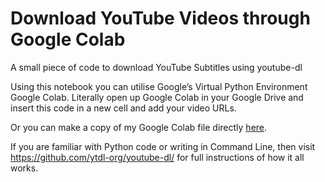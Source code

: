# Download YouTube Videos through Google Colab

A small piece of code to download YouTube Subtitles using youtube-dl

Using this notebook you can utilise Google’s Virtual Python Environment Google Colab. Literally open up Google Colab in your Google Drive and insert this code in a new cell and add your video URLs.

Or you can make a copy of my Google Colab file directly [here](https://colab.research.google.com/drive/1JrsmYXmVpr4Ruazgk1xjUgWbvz06pi2C?usp=sharing).

If you are familiar with Python code or writing in Command Line, then visit https://github.com/ytdl-org/youtube-dl/ for full instructions of how it all works.
